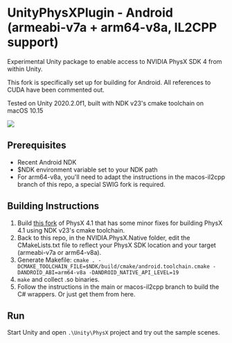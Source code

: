 # UnityPhysXPlugin - Android (armeabi-v7a + arm64-v8a, IL2CPP support)
Experimental Unity package to enable access to NVIDIA PhysX SDK 4 from within Unity.  

This fork is specifically set up for building for Android. All references to CUDA have been commented out.

Tested on Unity 2020.2.0f1, built with NDK v23's cmake toolchain on macOS 10.15

![](https://media0.giphy.com/media/qD33CCx4D3Q4FXFMY3/giphy.gif?cid=790b7611c0f200b8d504dca615e2c4007547451b8d5dfb5d&rid=giphy.gif&ct=g)

Prerequisites
---
- Recent Android NDK
- $NDK environment variable set to your NDK path
- For arm64-v8a, you'll need to adapt the instructions in the macos-il2cpp branch of this repo, a special SWIG fork is required.

Building Instructions
---
1. Build [this fork](https://github.com/prnthp/PhysX) of PhysX 4.1 that has some minor fixes for building PhysX 4.1 using NDK v23's cmake toolchain.
2. Back to this repo, in the NVIDIA.PhysX.Native folder, edit the CMakeLists.txt file to reflect your PhysX SDK location and your target (armeabi-v7a or arm64-v8a).
4. Generate Makefile: `cmake . -DCMAKE_TOOLCHAIN_FILE=$NDK/build/cmake/android.toolchain.cmake -DANDROID_ABI=arm64-v8a -DANDROID_NATIVE_API_LEVEL=19`
5. `make` and collect .so binaries.
6. Follow the instructions in the main or macos-il2cpp branch to build the C# wrappers. Or just get them from here.

Run
---

Start Unity and open `.\Unity\PhysX` project and try out the sample scenes.
